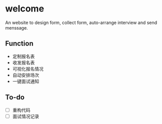 # welcome
An website to design form, collect form, auto-arrange interview and send menssage.

## Function
+ 定制报名表
+ 收发报名表
+ 可视化报名情况
+ 自动安排场次
+ 一键面试通知

## To-do
+ [ ] 重构代码
+ [ ] 面试情况记录
